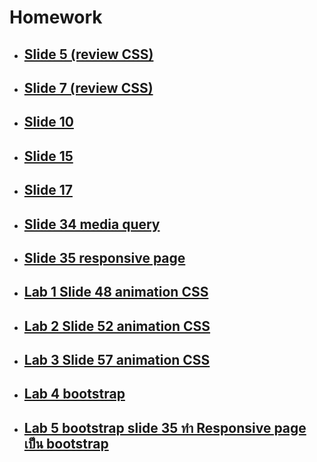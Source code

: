 # Homework  

- ## [Slide 5 (review CSS)](https://github.com/mixmilk555/Codecamp6/blob/master/CSS/review.html)  
- ## [Slide 7 (review CSS)](https://github.com/mixmilk555/Codecamp6/blob/master/CSS/property.html)  
- ## [Slide 10](https://github.com/mixmilk555/Codecamp6/blob/master/CSS/Form(slide10).html)  
- ## [Slide 15](https://github.com/mixmilk555/Codecamp6/blob/master/CSS/Grid%20VS%20Flex.html)
- ## [Slide 17 ](https://github.com/mixmilk555/Codecamp6/blob/master/CSS/slide17nike.html)  
- ## [Slide 34 media query](https://github.com/mixmilk555/Codecamp6/blob/master/CSS/media%20query.html)  
- ## [Slide 35 responsive page](https://github.com/mixmilk555/Codecamp6/blob/master/CSS/reponsive%20page.html)
- ## [Lab 1 Slide 48 animation CSS](https://github.com/mixmilk555/Codecamp6/blob/master/CSS/Lab1%20animation.html)  
- ## [Lab 2 Slide 52 animation CSS](https://github.com/mixmilk555/Codecamp6/blob/master/CSS/Lab2%20animation.html)
- ## [Lab 3 Slide 57 animation CSS](https://github.com/mixmilk555/Codecamp6/blob/master/CSS/Lab3%20animation.html)  
- ## [Lab 4 bootstrap](https://github.com/mixmilk555/Codecamp6/blob/master/CSS/Lab4%20bootstrap.html)
- ## [Lab 5 bootstrap slide 35 ทำ Responsive page เป็น bootstrap](https://github.com/mixmilk555/Codecamp6/blob/master/CSS/Lab5%20bootstrap.html)